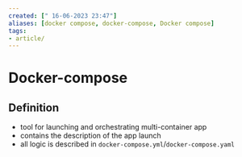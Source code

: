 ```yaml
---
created: [" 16-06-2023 23:47"]
aliases: [docker compose, docker-compose, Docker compose]
tags:
- article/
---
```


# Docker-compose

## Definition
- tool for launching and orchestrating multi-container app
- contains the description of the app launch
- all logic is described in `docker-compose.yml`/`docker-compose.yaml`

## 

